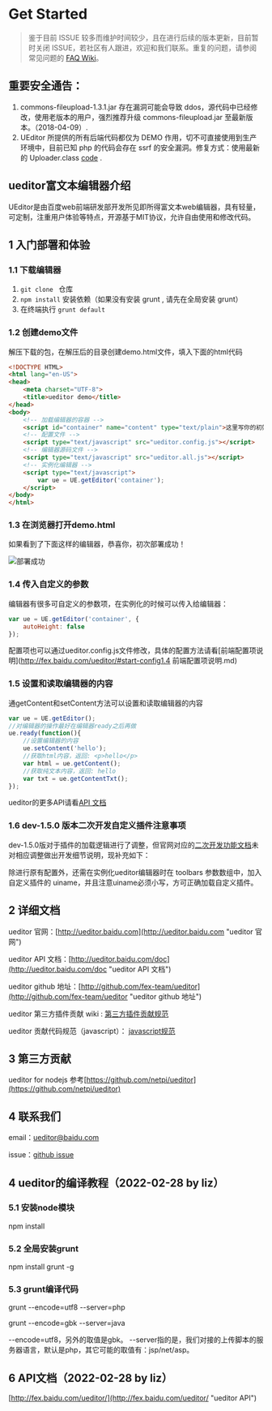 Get Started
=====

> 鉴于目前 ISSUE 较多而维护时间较少，且在进行后续的版本更新，目前暂时关闭 ISSUE，若社区有人跟进，欢迎和我们联系。重复的问题，请参阅常见问题的 [FAQ Wiki](https://github.com/fex-team/ueditor/wiki/FAQ)。

## 重要安全通告：

1. commons-fileupload-1.3.1.jar 存在漏洞可能会导致 ddos，源代码中已经修改，使用老版本的用户，强烈推荐升级 commons-fileupload.jar 至最新版本。（2018-04-09）.
2. UEditor 所提供的所有后端代码都仅为 DEMO 作用，切不可直接使用到生产环境中，目前已知 php 的代码会存在 ssrf 的安全漏洞。修复方式：使用最新的 Uploader.class [code](https://github.com/fex-team/ueditor/blob/dev-1.5.0/php/Uploader.class.php) .

## ueditor富文本编辑器介绍

UEditor是由百度web前端研发部开发所见即所得富文本web编辑器，具有轻量，可定制，注重用户体验等特点，开源基于MIT协议，允许自由使用和修改代码。

## 1 入门部署和体验

### 1.1 下载编辑器

1. `git clone ` 仓库
2. `npm install` 安装依赖（如果没有安装 grunt , 请先在全局安装 grunt）
3. 在终端执行 `grunt default`

### 1.2 创建demo文件
解压下载的包，在解压后的目录创建demo.html文件，填入下面的html代码

```html
<!DOCTYPE HTML>
<html lang="en-US">
<head>
	<meta charset="UTF-8">
	<title>ueditor demo</title>
</head>
<body>
	<!-- 加载编辑器的容器 -->
	<script id="container" name="content" type="text/plain">这里写你的初始化内容</script>
	<!-- 配置文件 -->
	<script type="text/javascript" src="ueditor.config.js"></script>
	<!-- 编辑器源码文件 -->
	<script type="text/javascript" src="ueditor.all.js"></script>
	<!-- 实例化编辑器 -->
	<script type="text/javascript">
	    var ue = UE.getEditor('container');
	</script>
</body>
</html>
```

### 1.3 在浏览器打开demo.html

如果看到了下面这样的编辑器，恭喜你，初次部署成功！

![部署成功](http://fex.baidu.com/ueditor/doc/images/demo.png)

### 1.4 传入自定义的参数

编辑器有很多可自定义的参数项，在实例化的时候可以传入给编辑器：
```javascript
var ue = UE.getEditor('container', {
    autoHeight: false
});
```

配置项也可以通过ueditor.config.js文件修改，具体的配置方法请看[前端配置项说明](http://fex.baidu.com/ueditor/#start-config1.4 前端配置项说明.md)

### 1.5 设置和读取编辑器的内容

通getContent和setContent方法可以设置和读取编辑器的内容
```javascript
var ue = UE.getEditor();
//对编辑器的操作最好在编辑器ready之后再做
ue.ready(function(){
    //设置编辑器的内容
    ue.setContent('hello');
    //获取html内容，返回: <p>hello</p>
    var html = ue.getContent();
    //获取纯文本内容，返回: hello
    var txt = ue.getContentTxt();
});
```

ueditor的更多API请看[API 文档](http://ueditor.baidu.com/doc "ueditor API 文档")

### 1.6 dev-1.5.0 版本二次开发自定义插件注意事项

dev-1.5.0版对于插件的加载逻辑进行了调整，但官网对应的[二次开发功能文档](http://fex.baidu.com/ueditor/#dev-developer)未对相应调整做出开发细节说明，现补充如下：

除进行原有配置外，还需在实例化ueditor编辑器时在 toolbars 参数数组中，加入自定义插件的 uiname，并且注意uiname必须小写，方可正确加载自定义插件。 

## 2 详细文档

ueditor 官网：[http://ueditor.baidu.com](http://ueditor.baidu.com "ueditor 官网")

ueditor API 文档：[http://ueditor.baidu.com/doc](http://ueditor.baidu.com/doc "ueditor API 文档")

ueditor github 地址：[http://github.com/fex-team/ueditor](http://github.com/fex-team/ueditor "ueditor github 地址")

ueditor 第三方插件贡献 wiki : [第三方插件贡献规范](http://ueditor.baidu.com/website/thirdproject.html)

ueditor 贡献代码规范（javascript）： [javascript规范](https://github.com/fex-team/styleguide/blob/master/javascript.md)

## 3 第三方贡献

ueditor for nodejs 参考[https://github.com/netpi/ueditor](https://github.com/netpi/ueditor)

## 4 联系我们

email：[ueditor@baidu.com](mailto://email:ueditor@baidu.com "发邮件给ueditor开发组")

issue：[github issue](http://github.com/fex-team/ueditor/issues "ueditor 论坛")


## 4 ueditor的编译教程（2022-02-28 by liz）

### 5.1 安装node模块

npm install

### 5.2 全局安装grunt

npm install grunt -g

### 5.3 grunt编译代码

grunt --encode=utf8 --server=php

grunt --encode=gbk --server=java

--encode=utf8，另外的取值是gbk。
--server指的是，我们对接的上传脚本的服务器语言，默认是php，其它可能的取值有：jsp/net/asp。

## 6 API文档（2022-02-28 by liz）

[http://fex.baidu.com/ueditor/](http://fex.baidu.com/ueditor/ "ueditor API")
